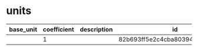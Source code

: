 # units
|base_unit|coefficient|description|id|is_error|name|
|--|--|--|--|--|--|
||1||82b693ff5e2c4cba803949aac4cb512f|True|грамм|